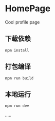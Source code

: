# HomePage
Cool profile page
## 下载依赖
```shell
npm install
```
## 打包编译
```shell
npm run build
```
## 本地运行
```shell
npm run dev
```
.....